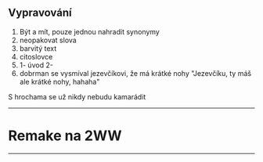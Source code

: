 ## Vypravování
1. Být a mít, pouze jednou
nahradit synonymy
2. neopakovat slova
3. barvitý text
4. citoslovce
5.  1- úvod 2- 
6.  dobrman se vysmíval jezevčíkovi, že má krátké nohy
"Jezevčíku, ty máš ale krátké nohy, hahaha"

S hrochama se už nikdy nebudu kamarádit

---

# Remake na 2WW

---





